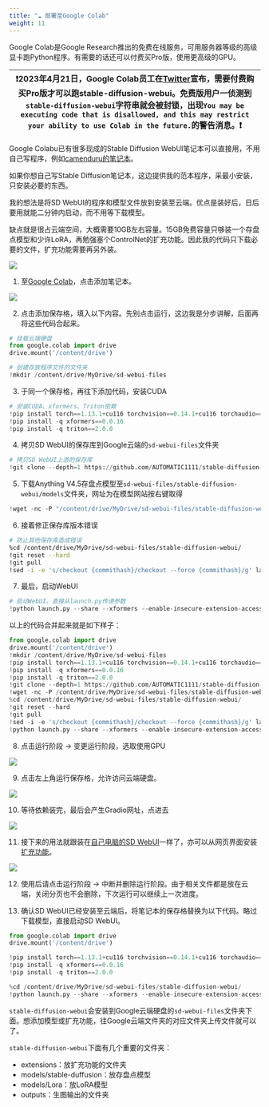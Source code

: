 ```yaml
---
title: "☁️ 部署至Google Colab"
weight: 11
---
```


Google Colab是Google Research推出的免费在线服务，可用服务器等级的高级显卡跑Python程序。有需要的话还可以付费买Pro版，使用更高级的GPU。

|❗2023年4月21日，Google Colab员工在[Twitter](https://twitter.com/thechrisperry/status/1649189902079381505)宣布，需要付费购买Pro版才可以跑stable-diffusion-webui。免费版用户一侦测到`stable-diffusion-webui`字符串就会被封锁，出现`You may be executing code that is disallowed, and this may restrict your ability to use Colab in the future.`的警告消息。❗|
|-----------------------------------------|


Google Colabu已有很多现成的Stable Diffusion WebUI笔记本可以直接用，不用自己写程序，例如[camenduru的笔记本](https://ivonblog.com/posts/google-colab-stable-diffusion-webui/)。

如果你想自己写Stable Diffusion笔记本，这边提供我的范本程序，采最小安装，只安装必要的东西。

我的想法是将SD WebUI的程序和模型文件放到安装至云端。优点是装好后，日后要用就能二分钟内启动，而不用等下载模型。

缺点就是很占云端空间，大概需要10GB左右容量。15GB免费容量只够装一个存盘点模型和少许LoRA，再勉强塞个ControlNet的扩充功能。因此我的代码只下载必要的文件，扩充功能需要再另外装。

![](../../../images/deploy-to-google-colab-1.webp)

1. 至[Google Colab](https://colab.research.google.com/)，点击添加笔记本。

![](../../../images/deploy-to-google-colab-2.webp)

2. 点击添加保存格，填入以下内容。先别点击运行，这边我是分步讲解，后面再将这些代码合起来。
```python
# 挂载云端硬盘
from google.colab import drive
drive.mount('/content/drive')

# 创建存放程序文件的文件夹
!mkdir /content/drive/MyDrive/sd-webui-files
```

3. 于同一个保存格，再往下添加代码，安装CUDA
```python
# 安装CUDA、xformers、Triton依赖
!pip install torch==1.13.1+cu116 torchvision==0.14.1+cu116 torchaudio==0.13.1 --extra-index-url https://download.pytorch.org/whl/cu116 -U
!pip install -q xformers==0.0.16
!pip install -q triton==2.0.0
```

4. 拷贝SD WebUI的保存库到Google云端的`sd-webui-files`文件夹
```python
# 拷贝SD WebUI上游的保存库
!git clone --depth=1 https://github.com/AUTOMATIC1111/stable-diffusion-webui.git /content/drive/MyDrive/sd-webui-files/stable-diffusion-webui
```

5. 下载Anything V4.5存盘点模型至`sd-webui-files/stable-diffusion-webui/models`文件夹，网址为在模型网站按右键取得
```python
!wget -nc -P "/content/drive/MyDrive/sd-webui-files/stable-diffusion-webui/models/Stable-diffusion" "https://huggingface.co/andite/anything-v4.0/resolve/main/anything-v4.5-pruned.safetensors"
```

6. 接着修正保存库版本错误
```bash
# 防止其他保存库造成错误
%cd /content/drive/MyDrive/sd-webui-files/stable-diffusion-webui/
!git reset --hard
!git pull
!sed -i -e 's/checkout {commithash}/checkout --force {commithash}/g' launch.py
```

7. 最后，启动WebUI
```python
# 启动WebUI。直接从launch.py传递参数
!python launch.py --share --xformers --enable-insecure-extension-access --theme light
```

以上的代码合并起来就是如下样子：
```python
from google.colab import drive
drive.mount('/content/drive')
!mkdir /content/drive/MyDrive/sd-webui-files
!pip install torch==1.13.1+cu116 torchvision==0.14.1+cu116 torchaudio==0.13.1 --extra-index-url https://download.pytorch.org/whl/cu116 -U
!pip install -q xformers==0.0.16
!pip install -q triton==2.0.0
!git clone --depth=1 https://github.com/AUTOMATIC1111/stable-diffusion-webui.git /content/drive/MyDrive/sd-webui-files/stable-diffusion-webui
!wget -nc -P /content/drive/MyDrive/sd-webui-files/stable-diffusion-webui/models/Stable-diffusion https://huggingface.co/andite/anything-v4.0/resolve/main/anything-v4.5-pruned.safetensors
%cd /content/drive/MyDrive/sd-webui-files/stable-diffusion-webui/
!git reset --hard
!git pull
!sed -i -e 's/checkout {commithash}/checkout --force {commithash}/g' launch.py
!python launch.py --share --xformers --enable-insecure-extension-access --theme light
```

8. 点击运行阶段 → 变更运行阶段，选取使用GPU

![](../../../images/deploy-to-google-colab-3.webp)

9. 点击左上角运行保存格，允许访问云端硬盘。

![](../../../images/deploy-to-google-colab-4.webp)

10. 等待依赖装完，最后会产生Gradio网址，点进去

![](../../../images/deploy-to-google-colab-5.webp)

11. 接下来的用法就跟装在[自己电脑的SD WebUI](../features/)一样了，亦可以从网页界面安装[扩充功能](../extensions/)。

![](../../../images/deploy-to-google-colab-6.webp)

12. 使用后请点击运行阶段 → 中断并删除运行阶段。由于相关文件都是放在云端，关闭分页也不会删除，下次运行可以继续上一次进度。

13. 确认SD WebUI已经安装至云端后，将笔记本的保存格替换为以下代码。略过下载模型，直接启动SD WebUI。
```python
from google.colab import drive
drive.mount('/content/drive')

!pip install torch==1.13.1+cu116 torchvision==0.14.1+cu116 torchaudio==0.13.1 --extra-index-url https://download.pytorch.org/whl/cu116 -U
!pip install -q xformers==0.0.16
!pip install -q triton==2.0.0

%cd /content/drive/MyDrive/sd-webui-files/stable-diffusion-webui/
!python launch.py --share --xformers --enable-insecure-extension-access --theme light
```

`stable-diffusion-webui`会安装到Google云端硬盘的`sd-webui-files`文件夹下面。想添加模型或扩充功能，往Google云端文件夹的对应文件夹上传文件就可以了。

`stable-diffusion-webui`下面有几个重要的文件夹：

- extensions：放扩充功能的文件夹
- models/stable-duffusion：放存盘点模型
- models/Lora：放LoRA模型
- outputs：生图输出的文件夹
